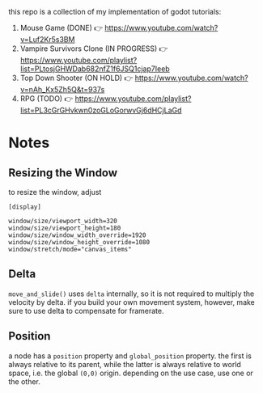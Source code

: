 this repo is a collection of my implementation of godot tutorials:

1. Mouse Game (DONE) 👉 https://www.youtube.com/watch?v=Luf2Kr5s3BM
2. Vampire Survivors Clone (IN PROGRESS) 👉 https://www.youtube.com/playlist?list=PLtosjGHWDab682nfZ1f6JSQ1cjap7Ieeb
3. Top Down Shooter (ON HOLD) 👉 https://www.youtube.com/watch?v=nAh_Kx5Zh5Q&t=937s
4. RPG (TODO) 👉 https://www.youtube.com/playlist?list=PL3cGrGHvkwn0zoGLoGorwvGj6dHCjLaGd

# Notes

## Resizing the Window

to resize the window, adjust

```
[display]

window/size/viewport_width=320
window/size/viewport_height=180
window/size/window_width_override=1920
window/size/window_height_override=1080
window/stretch/mode="canvas_items"
```

## Delta

`move_and_slide()` uses `delta` internally, so it is not required to multiply the velocity by delta. if you build your own movement system, however, make sure to use delta to compensate for framerate.

## Position

a node has a `position` property and `global_position` property. the first is always relative to its parent, while the latter is always relative to world space, i.e. the global `(0,0)` origin. depending on the use case, use one or the other.
